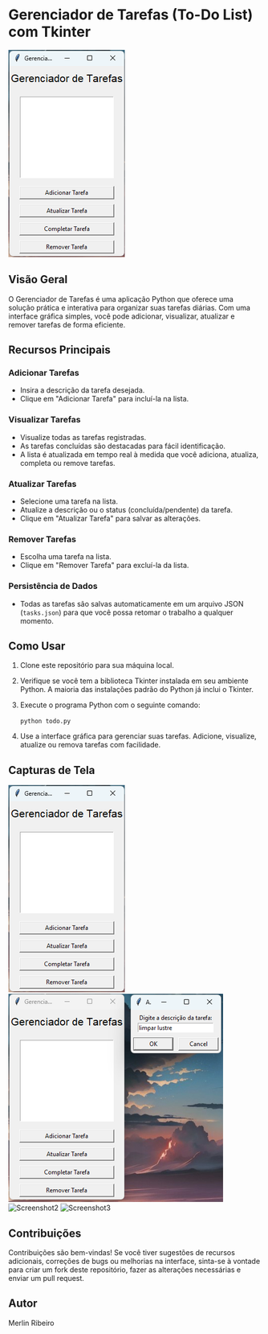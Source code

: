 # Gerenciador de Tarefas (To-Do List) com Tkinter

![Screenshot](screenshots/screenshot.png)

## Visão Geral

O Gerenciador de Tarefas é uma aplicação Python que oferece uma solução prática e interativa para organizar suas tarefas diárias. Com uma interface gráfica simples, você pode adicionar, visualizar, atualizar e remover tarefas de forma eficiente.

## Recursos Principais

### Adicionar Tarefas
- Insira a descrição da tarefa desejada.
- Clique em "Adicionar Tarefa" para incluí-la na lista.

### Visualizar Tarefas
- Visualize todas as tarefas registradas.
- As tarefas concluídas são destacadas para fácil identificação.
- A lista é atualizada em tempo real à medida que você adiciona, atualiza, completa ou remove tarefas.

### Atualizar Tarefas
- Selecione uma tarefa na lista.
- Atualize a descrição ou o status (concluída/pendente) da tarefa.
- Clique em "Atualizar Tarefa" para salvar as alterações.

### Remover Tarefas
- Escolha uma tarefa na lista.
- Clique em "Remover Tarefa" para excluí-la da lista.

### Persistência de Dados
- Todas as tarefas são salvas automaticamente em um arquivo JSON (`tasks.json`) para que você possa retomar o trabalho a qualquer momento.

## Como Usar

1. Clone este repositório para sua máquina local.

2. Verifique se você tem a biblioteca Tkinter instalada em seu ambiente Python. A maioria das instalações padrão do Python já inclui o Tkinter.

3. Execute o programa Python com o seguinte comando:

   `python todo.py`


5. Use a interface gráfica para gerenciar suas tarefas. Adicione, visualize, atualize ou remova tarefas com facilidade.

## Capturas de Tela

![Screenshot](screenshots/screenshot.png) ![Screenshot1](screenshots/screenshot1.png) ![Screenshot2](screenshot/screenshot2.png) ![Screenshot3](screenshot/screenshot3.png)

## Contribuições

Contribuições são bem-vindas! Se você tiver sugestões de recursos adicionais, correções de bugs ou melhorias na interface, sinta-se à vontade para criar um fork deste repositório, fazer as alterações necessárias e enviar um pull request.

## Autor

Merlin Ribeiro


